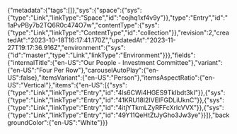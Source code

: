 {"metadata":{"tags":[]},"sys":{"space":{"sys":{"type":"Link","linkType":"Space","id":"eojhq1xf4v9y"}},"type":"Entry","id":"1aPvPBy7b2TQ6R0c474O7w","contentType":{"sys":{"type":"Link","linkType":"ContentType","id":"collection"}},"revision":2,"createdAt":"2023-10-18T16:17:41.170Z","updatedAt":"2023-11-27T19:17:36.916Z","environment":{"sys":{"id":"master","type":"Link","linkType":"Environment"}}},"fields":{"internalTitle":{"en-US":"Our People - Investment Committee"},"variant":{"en-US":"Four Per Row"},"carouselAutoPlay":{"en-US":false},"itemsVariant":{"en-US":"Person"},"itemsAspectRatio":{"en-US":"Vertical"},"items":{"en-US":[{"sys":{"type":"Link","linkType":"Entry","id":"4ls6CWi4HGES9TkIbdt3kI"}},{"sys":{"type":"Link","linkType":"Entry","id":"41KRU18l2IVEIFGDLiUknC"}},{"sys":{"type":"Link","linkType":"Entry","id":"4itjYTkmLZyRFFcXrlcVVX"}},{"sys":{"type":"Link","linkType":"Entry","id":"49Y11QeHtZtJyGho3Jw3ye"}}]},"backgroundColor":{"en-US":"White"}}}